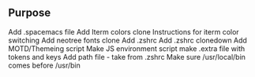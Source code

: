 ## Purpose
Add .spacemacs file
Add Iterm colors clone
Instructions for iterm color switching
Add neotree fonts clone
Add .zshrc
Add .zshrc clonedown
Add MOTD/Themeing script
Make JS environment script
make .extra file with tokens and keys
Add path file - take from .zshrc
Make sure /usr/local/bin comes before /usr/bin
